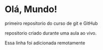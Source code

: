 # Olá, Mundo!
 primeiro repositorio do curso de git e GitHub
 
 repositorio criado durante uma aula ao vivo.

Essa linha  foi adicionada remotamente 
